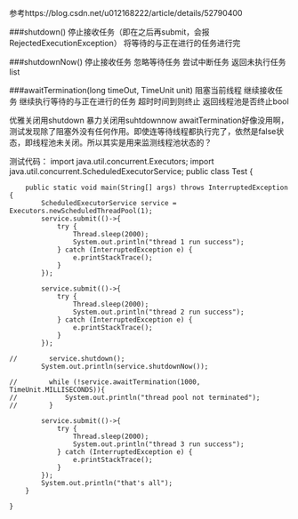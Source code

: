参考https://blog.csdn.net/u012168222/article/details/52790400

###shutdown() 
停止接收任务（即在之后再submit，会报RejectedExecutionException）
将等待的与正在进行的任务进行完

###shutdownNow()
停止接收任务
忽略等待任务
尝试中断任务
返回未执行任务list

###awaitTermination(long timeOut, TimeUnit unit)
阻塞当前线程
继续接收任务
继续执行等待的与正在进行的任务
超时时间到则终止
返回线程池是否终止bool


优雅关闭用shutdown
暴力关闭用suhtdownnow
awaitTermination好像没用啊，测试发现除了阻塞外没有任何作用。即使连等待线程都执行完了，依然是false状态，即线程池未关闭。所以其实是用来监测线程池状态的？

测试代码：
    import java.util.concurrent.Executors;
    import java.util.concurrent.ScheduledExecutorService;
    public class Test {
    
        public static void main(String[] args) throws InterruptedException {
            ScheduledExecutorService service = Executors.newScheduledThreadPool(1);
            service.submit(()->{
                try {
                    Thread.sleep(2000);
                    System.out.println("thread 1 run success");
                } catch (InterruptedException e) {
                    e.printStackTrace();
                }
            });
    
            service.submit(()->{
                try {
                    Thread.sleep(2000);
                    System.out.println("thread 2 run success");
                } catch (InterruptedException e) {
                    e.printStackTrace();
                }
            });
    
    //        service.shutdown();
            System.out.println(service.shutdownNow());
    
    //        while (!service.awaitTermination(1000, TimeUnit.MILLISECONDS)){
    //            System.out.println("thread pool not terminated");
    //        }
    
            service.submit(()->{
                try {
                    Thread.sleep(2000);
                    System.out.println("thread 3 run success");
                } catch (InterruptedException e) {
                    e.printStackTrace();
                }
            });
            System.out.println("that's all");
        }
    
    }
